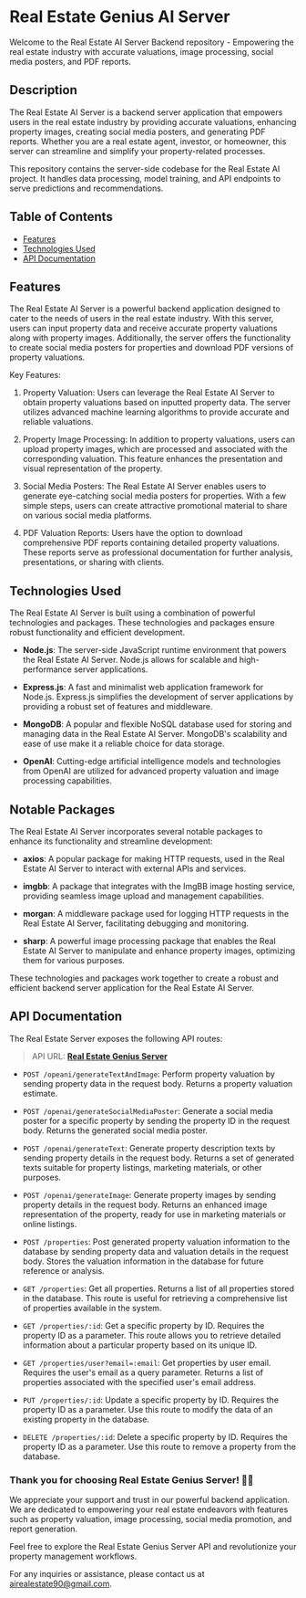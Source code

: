 # Real Estate Genius AI Server

Welcome to the Real Estate AI Server Backend repository - Empowering the real estate industry with accurate valuations, image processing, social media posters, and PDF reports.

## Description

The Real Estate AI Server is a backend server application that empowers users in the real estate industry by providing accurate valuations, enhancing property images, creating social media posters, and generating PDF reports. Whether you are a real estate agent, investor, or homeowner, this server can streamline and simplify your property-related processes.

This repository contains the server-side codebase for the Real Estate AI project. It handles data processing, model training, and API endpoints to serve predictions and recommendations.

## Table of Contents

- [Features](#features)
- [Technologies Used](#technologies-used)
- [API Documentation](#api-documentation)

## Features

The Real Estate AI Server is a powerful backend application designed to cater to the needs of users in the real estate industry. With this server, users can input property data and receive accurate property valuations along with property images. Additionally, the server offers the functionality to create social media posters for properties and download PDF versions of property valuations.

Key Features:

1. Property Valuation: Users can leverage the Real Estate AI Server to obtain property valuations based on inputted property data. The server utilizes advanced machine learning algorithms to provide accurate and reliable valuations.

2. Property Image Processing: In addition to property valuations, users can upload property images, which are processed and associated with the corresponding valuation. This feature enhances the presentation and visual representation of the property.

3. Social Media Posters: The Real Estate AI Server enables users to generate eye-catching social media posters for properties. With a few simple steps, users can create attractive promotional material to share on various social media platforms.

4. PDF Valuation Reports: Users have the option to download comprehensive PDF reports containing detailed property valuations. These reports serve as professional documentation for further analysis, presentations, or sharing with clients.

## Technologies Used

The Real Estate AI Server is built using a combination of powerful technologies and packages. These technologies and packages ensure robust functionality and efficient development.

- **Node.js**: The server-side JavaScript runtime environment that powers the Real Estate AI Server. Node.js allows for scalable and high-performance server applications.

- **Express.js**: A fast and minimalist web application framework for Node.js. Express.js simplifies the development of server applications by providing a robust set of features and middleware.

- **MongoDB**: A popular and flexible NoSQL database used for storing and managing data in the Real Estate AI Server. MongoDB's scalability and ease of use make it a reliable choice for data storage.

- **OpenAI**: Cutting-edge artificial intelligence models and technologies from OpenAI are utilized for advanced property valuation and image processing capabilities.

## Notable Packages

The Real Estate AI Server incorporates several notable packages to enhance its functionality and streamline development:

- **axios**: A popular package for making HTTP requests, used in the Real Estate AI Server to interact with external APIs and services.

- **imgbb**: A package that integrates with the ImgBB image hosting service, providing seamless image upload and management capabilities.

- **morgan**: A middleware package used for logging HTTP requests in the Real Estate AI Server, facilitating debugging and monitoring.

- **sharp**: A powerful image processing package that enables the Real Estate AI Server to manipulate and enhance property images, optimizing them for various purposes.

These technologies and packages work together to create a robust and efficient backend server application for the Real Estate AI Server.

## API Documentation

The Real Estate Server exposes the following API routes:

> API URL: **[Real Estate Genius Server](https://real-estate-sji.onrender.com)**

- `POST /opeani/generateTextAndImage`: Perform property valuation by sending property data in the request body. Returns a property valuation estimate.

- `POST /openai/generateSocialMediaPoster`: Generate a social media poster for a specific property by sending the property ID in the request body. Returns the generated social media poster.

- `POST /openai/generateText`: Generate property description texts by sending property details in the request body. Returns a set of generated texts suitable for property listings, marketing materials, or other purposes.

- `POST /openai/generateImage`: Generate property images by sending property details in the request body. Returns an enhanced image representation of the property, ready for use in marketing materials or online listings.

- `POST /properties`: Post generated property valuation information to the database by sending property data and valuation details in the request body. Stores the valuation information in the database for future reference or analysis.

- `GET /properties`: Get all properties. Returns a list of all properties stored in the database. This route is useful for retrieving a comprehensive list of properties available in the system.

- `GET /properties/:id`: Get a specific property by ID. Requires the property ID as a parameter. This route allows you to retrieve detailed information about a particular property based on its unique ID.

- `GET /properties/user?email=:email`: Get properties by user email. Requires the user's email as a query parameter. Returns a list of properties associated with the specified user's email address.

- `PUT /properties/:id`: Update a specific property by ID. Requires the property ID as a parameter. Use this route to modify the data of an existing property in the database.

- `DELETE /properties/:id`: Delete a specific property by ID. Requires the property ID as a parameter. Use this route to remove a property from the database.

### Thank you for choosing Real Estate Genius Server! 🏡✨

We appreciate your support and trust in our powerful backend application. We are dedicated to empowering your real estate endeavors with features such as property valuation, image processing, social media promotion, and report generation.

Feel free to explore the Real Estate Genius Server API and revolutionize your property management workflows.

For any inquiries or assistance, please contact us at airealestate90@gmail.com.